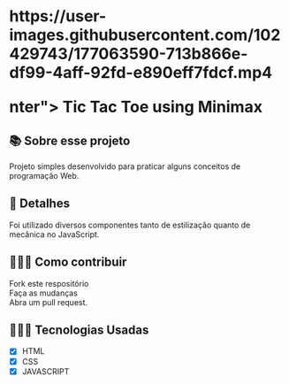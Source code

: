 <h1 align="ce

https://user-images.githubusercontent.com/102429743/177063590-713b866e-df99-4aff-92fd-e890eff7fdcf.mp4

nter"> Tic Tac Toe using Minimax</h1>
<p align="center">

</p>


<h2>📚 Sobre esse projeto </h2>
<p> Projeto simples desenvolvido para praticar alguns conceitos de programação Web. </p>

<h2>🔎 Detalhes </h2>
<p> Foi utilizado diversos componentes tanto de estilização quanto de mecânica no JavaScript. </p>

<h2>👷🏻‍♂️ Como contribuir</h2>
<p> Fork este respositório <br>
Faça as mudanças<br>
Abra um pull request. </p>

## 👨🏻‍💻 Tecnologias Usadas
- [x] HTML<br>
- [x] CSS<br>
- [x] JAVASCRIPT
